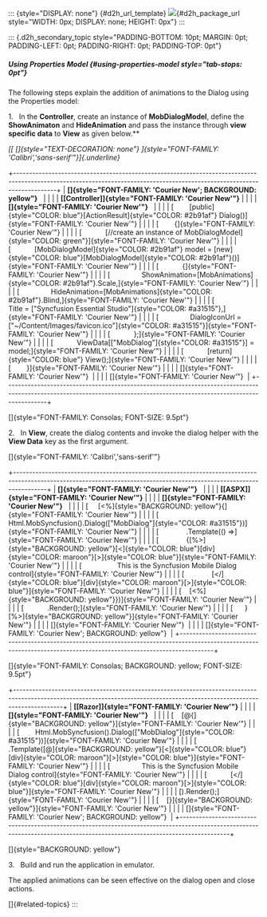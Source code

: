 ::: {style="DISPLAY: none"}
[](ms-xhelp:///?Id=d2h_url_template){#d2h_url_template} ![](!package_url!){#d2h_package_url style="WIDTH: 0px; DISPLAY: none; HEIGHT: 0px"}
:::

::: {.d2h_secondary_topic style="PADDING-BOTTOM: 10pt; MARGIN: 0pt; PADDING-LEFT: 0pt; PADDING-RIGHT: 0pt; PADDING-TOP: 0pt"}
##### Using Properties Model {#using-properties-model style="tab-stops: 0pt"}

The following steps explain the addition of animations to the Dialog using the Properties model:

1.   In the **Controller**, create an instance of **MobDialogModel**, define the **ShowAnimaton** and **HideAnimation** and pass the instance through **view specific data** to **View** as given below.**

*[[ []{style="TEXT-DECORATION: none"} ]{style="FONT-FAMILY: 'Calibri','sans-serif'"}]{.underline}*  

+-------------------------------------------------------------------------------------------------------------------------------------------------------------------------+
| **[]{style="FONT-FAMILY: 'Courier New'; BACKGROUND: yellow"}**                                                                                                          |
|                                                                                                                                                                         |
| **[\[Controller\]]{style="FONT-FAMILY: 'Courier New'"}**                                                                                                                |
|                                                                                                                                                                         |
| **[]{style="FONT-FAMILY: 'Courier New'"}**                                                                                                                              |
|                                                                                                                                                                         |
| [        [public]{style="COLOR: blue"}[ActionResult]{style="COLOR: #2b91af"} Dialog()]{style="FONT-FAMILY: 'Courier New'"}                                              |
|                                                                                                                                                                         |
| [        {]{style="FONT-FAMILY: 'Courier New'"}                                                                                                                         |
|                                                                                                                                                                         |
| [            [//create an instance of MobDialogModel]{style="COLOR: green"}]{style="FONT-FAMILY: 'Courier New'"}                                                        |
|                                                                                                                                                                         |
| [            [MobDialogModel]{style="COLOR: #2b91af"} model = [new]{style="COLOR: blue"}[MobDialogModel]{style="COLOR: #2b91af"}()]{style="FONT-FAMILY: 'Courier New'"} |
|                                                                                                                                                                         |
| [            {]{style="FONT-FAMILY: 'Courier New'"}                                                                                                                     |
|                                                                                                                                                                         |
| [                ShowAnimation=[MobAnimations]{style="COLOR: #2b91af"}.Scale,]{style="FONT-FAMILY: 'Courier New'"}                                                      |
|                                                                                                                                                                         |
| [                HideAnimation=[MobAnimations]{style="COLOR: #2b91af"}.Blind,]{style="FONT-FAMILY: 'Courier New'"}                                                      |
|                                                                                                                                                                         |
| [                Title = [\"Syncfusion Essential Studio\"]{style="COLOR: #a31515"},]{style="FONT-FAMILY: 'Courier New'"}                                                |
|                                                                                                                                                                         |
| [                DialogIconUrl = [\"\~/Content/Images/favicon.ico\"]{style="COLOR: #a31515"}]{style="FONT-FAMILY: 'Courier New'"}                                       |
|                                                                                                                                                                         |
| [            };]{style="FONT-FAMILY: 'Courier New'"}                                                                                                                    |
|                                                                                                                                                                         |
| [            ViewData\[[\"MobDialog\"]{style="COLOR: #a31515"}\] = model;]{style="FONT-FAMILY: 'Courier New'"}                                                          |
|                                                                                                                                                                         |
| [            [return]{style="COLOR: blue"} View();]{style="FONT-FAMILY: 'Courier New'"}                                                                                 |
|                                                                                                                                                                         |
| [        }]{style="FONT-FAMILY: 'Courier New'"}                                                                                                                         |
|                                                                                                                                                                         |
| []{style="FONT-FAMILY: 'Courier New'"}                                                                                                                                  |
|                                                                                                                                                                         |
| []{style="FONT-FAMILY: 'Courier New'"}                                                                                                                                  |
+-------------------------------------------------------------------------------------------------------------------------------------------------------------------------+

[]{style="FONT-FAMILY: Consolas; FONT-SIZE: 9.5pt"} 

2.   In **View**, create the dialog contents and invoke the dialog helper with the **View Data** key as the first argument.

[]{style="FONT-FAMILY: 'Calibri','sans-serif'"} 

+----------------------------------------------------------------------------------------------------------------------------------------------------------------------+
| **[]{style="FONT-FAMILY: 'Courier New'"}**                                                                                                                           |
|                                                                                                                                                                      |
| **[\[ASPX\]]{style="FONT-FAMILY: 'Courier New'"}**                                                                                                                   |
|                                                                                                                                                                      |
| **[]{style="FONT-FAMILY: 'Courier New'"}**                                                                                                                           |
|                                                                                                                                                                      |
| [     [\<%]{style="BACKGROUND: yellow"}{]{style="FONT-FAMILY: 'Courier New'"}                                                                                        |
|                                                                                                                                                                      |
| [          Html.MobSyncfusion().Dialog([\"MobDialog\"]{style="COLOR: #a31515"})]{style="FONT-FAMILY: 'Courier New'"}                                                 |
|                                                                                                                                                                      |
| [              .Template(() =\>]{style="FONT-FAMILY: 'Courier New'"}                                                                                                 |
|                                                                                                                                                                      |
| [              {[%\>]{style="BACKGROUND: yellow"}[\<]{style="COLOR: blue"}[div]{style="COLOR: maroon"}[\>]{style="COLOR: blue"}]{style="FONT-FAMILY: 'Courier New'"} |
|                                                                                                                                                                      |
| [                  This is the Syncfusion Mobile Dialog control]{style="FONT-FAMILY: 'Courier New'"}                                                                 |
|                                                                                                                                                                      |
| [              [\</]{style="COLOR: blue"}[div]{style="COLOR: maroon"}[\>]{style="COLOR: blue"}]{style="FONT-FAMILY: 'Courier New'"}                                  |
|                                                                                                                                                                      |
| [    [\<%]{style="BACKGROUND: yellow"}})]{style="FONT-FAMILY: 'Courier New'"}                                                                                        |
|                                                                                                                                                                      |
| [            .Render();]{style="FONT-FAMILY: 'Courier New'"}                                                                                                         |
|                                                                                                                                                                      |
| [      }[%\>]{style="BACKGROUND: yellow"}]{style="FONT-FAMILY: 'Courier New'"}                                                                                       |
|                                                                                                                                                                      |
| []{style="FONT-FAMILY: 'Courier New'"}                                                                                                                               |
|                                                                                                                                                                      |
| []{style="FONT-FAMILY: 'Courier New'; BACKGROUND: yellow"}                                                                                                           |
+----------------------------------------------------------------------------------------------------------------------------------------------------------------------+

[]{style="FONT-FAMILY: Consolas; BACKGROUND: yellow; FONT-SIZE: 9.5pt"} 

+---------------------------------------------------------------------------------------------------------------------------------------------------------------------------+
| **[\[Razor\]]{style="FONT-FAMILY: 'Courier New'"}**                                                                                                                       |
|                                                                                                                                                                           |
| **[]{style="FONT-FAMILY: 'Courier New'"}**                                                                                                                                |
|                                                                                                                                                                           |
| [    [\@{]{style="BACKGROUND: yellow"}]{style="FONT-FAMILY: 'Courier New'"}                                                                                               |
|                                                                                                                                                                           |
| [        Html.MobSyncfusion().Dialog([\"MobDialog\"]{style="COLOR: #a31515"})]{style="FONT-FAMILY: 'Courier New'"}                                                        |
|                                                                                                                                                                           |
| [            .Template([@]{style="BACKGROUND: yellow"}[\<]{style="COLOR: blue"}[div]{style="COLOR: maroon"}[\>]{style="COLOR: blue"}]{style="FONT-FAMILY: 'Courier New'"} |
|                                                                                                                                                                           |
| [                This is the Syncfusion Mobile Dialog control]{style="FONT-FAMILY: 'Courier New'"}                                                                        |
|                                                                                                                                                                           |
| [            [\</]{style="COLOR: blue"}[div]{style="COLOR: maroon"}[\>]{style="COLOR: blue"}]{style="FONT-FAMILY: 'Courier New'"}                                         |
|                                                                                                                                                                           |
| [).Render();]{style="FONT-FAMILY: 'Courier New'"}                                                                                                                         |
|                                                                                                                                                                           |
| [    [}]{style="BACKGROUND: yellow"}]{style="FONT-FAMILY: 'Courier New'"}                                                                                                 |
|                                                                                                                                                                           |
| []{style="FONT-FAMILY: 'Courier New'; BACKGROUND: yellow"}                                                                                                                |
+---------------------------------------------------------------------------------------------------------------------------------------------------------------------------+

[]{style="BACKGROUND: yellow"} 

3.   Build and run the application in emulator.

The applied animations can be seen effective on the dialog open and close actions.    

[]{#related-topics}
:::
